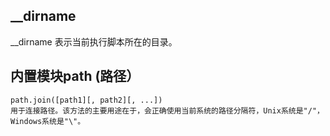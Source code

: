 ## __dirname
__dirname 表示当前执行脚本所在的目录。



## 内置模块path (路径）
```
path.join([path1][, path2][, ...])
用于连接路径。该方法的主要用途在于，会正确使用当前系统的路径分隔符，Unix系统是"/"，Windows系统是"\"。
```
